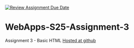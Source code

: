 [![Review Assignment Due Date](https://classroom.github.com/assets/deadline-readme-button-22041afd0340ce965d47ae6ef1cefeee28c7c493a6346c4f15d667ab976d596c.svg)](https://classroom.github.com/a/dtnQoQgg)
# WebApps-S25-Assignment-3
Assignment 3 - Basic HTML
[Hosted at github](https://44-563-webapps-s25.github.io/44563-webapps-s25-assignment3-TCLowe1982/)
